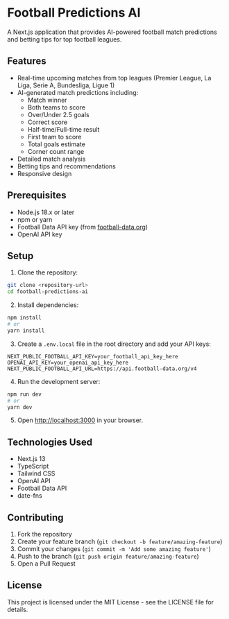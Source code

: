 # Football Predictions AI

A Next.js application that provides AI-powered football match predictions and betting tips for top football leagues.

## Features

- Real-time upcoming matches from top leagues (Premier League, La Liga, Serie A, Bundesliga, Ligue 1)
- AI-generated match predictions including:
  - Match winner
  - Both teams to score
  - Over/Under 2.5 goals
  - Correct score
  - Half-time/Full-time result
  - First team to score
  - Total goals estimate
  - Corner count range
- Detailed match analysis
- Betting tips and recommendations
- Responsive design

## Prerequisites

- Node.js 18.x or later
- npm or yarn
- Football Data API key (from [football-data.org](https://www.football-data.org/))
- OpenAI API key

## Setup

1. Clone the repository:
```bash
git clone <repository-url>
cd football-predictions-ai
```

2. Install dependencies:
```bash
npm install
# or
yarn install
```

3. Create a `.env.local` file in the root directory and add your API keys:
```env
NEXT_PUBLIC_FOOTBALL_API_KEY=your_football_api_key_here
OPENAI_API_KEY=your_openai_api_key_here
NEXT_PUBLIC_FOOTBALL_API_URL=https://api.football-data.org/v4
```

4. Run the development server:
```bash
npm run dev
# or
yarn dev
```

5. Open [http://localhost:3000](http://localhost:3000) in your browser.

## Technologies Used

- Next.js 13
- TypeScript
- Tailwind CSS
- OpenAI API
- Football Data API
- date-fns

## Contributing

1. Fork the repository
2. Create your feature branch (`git checkout -b feature/amazing-feature`)
3. Commit your changes (`git commit -m 'Add some amazing feature'`)
4. Push to the branch (`git push origin feature/amazing-feature`)
5. Open a Pull Request

## License

This project is licensed under the MIT License - see the LICENSE file for details.
